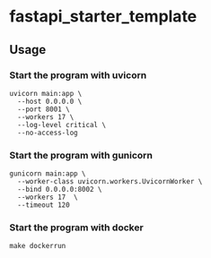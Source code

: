 # fastapi_starter_template

## Usage

### Start the program with uvicorn
```shell
uvicorn main:app \
  --host 0.0.0.0 \
  --port 8001 \
  --workers 17 \
  --log-level critical \
  --no-access-log
```

### Start the program with gunicorn

```shell
gunicorn main:app \
  --worker-class uvicorn.workers.UvicornWorker \
  --bind 0.0.0.0:8002 \
  --workers 17  \
  --timeout 120 
```

### Start the program with docker

```shell
make dockerrun
```